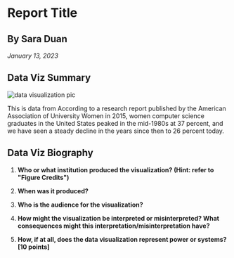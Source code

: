 # Report Title
## By Sara Duan

*January 13, 2023*

## Data Viz Summary

![data visualization pic](https://resize-v3.pubpub.org/eyJidWNrZXQiOiJhc3NldHMucHVicHViLm9yZyIsImtleSI6Im84c2JwYWNoLzcxNTg0MzYwMjAwOTUyLmpwZyIsImVkaXRzIjp7InJlc2l6ZSI6eyJ3aWR0aCI6MTYwMCwiZml0IjoiaW5zaWRlIiwid2l0aG91dEVubGFyZ2VtZW50Ijp0cnVlfX19)

This is data from According to a research report published by the American Association of University Women in 2015, women computer science graduates in the United States peaked in the mid-1980s at 37 percent, and we have seen a steady decline in the years since then to 26 percent today.

## Data Viz Biography

1. **Who or what institution produced the visualization? (Hint: refer to "Figure Credits")**

2. **When was it produced?**

3. **Who is the audience for the visualization?**

4. **How might the visualization be interpreted or misinterpreted? What consequences might this interpretation/misinterpretation have?**

5. **How, if at all, does the data visualization represent power or systems? [10 points]**

